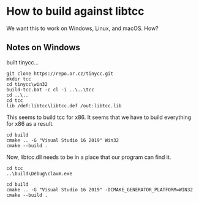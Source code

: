 # How to build against libtcc

We want this to work on Windows, Linux, and macOS. How?

## Notes on Windows

built tinycc...

```
git clone https://repo.or.cz/tinycc.git
mkdir tcc
cd tinycc\win32
build-tcc.bat -c cl -i ..\..\tcc
cd ..\..
cd tcc
lib /def:libtcc\libtcc.def /out:libtcc.lib
```


This seems to build tcc for x86. It seems that we have to build everything for x86 as a result.


```
cd build
cmake .. -G "Visual Studio 16 2019" Win32
cmake --build .
```

Now, libtcc.dll needs to be in a place that our program can find it.

```
cd tcc
..\build\Debug\clavm.exe
```

```
cd build
cmake .. -G "Visual Studio 16 2019" -DCMAKE_GENERATOR_PLATFORM=WIN32 
cmake --build .
```
